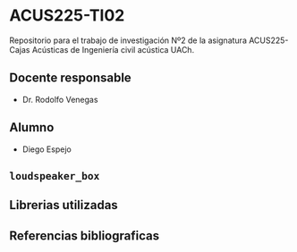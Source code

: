 # ACUS225-TI02
Repositorio para el trabajo de investigación Nº2 de la asignatura ACUS225- Cajas Acústicas de Ingeniería civil acústica UACh.


## Docente responsable

- Dr. Rodolfo Venegas

## Alumno

- Diego Espejo

## `loudspeaker_box`


## Librerias utilizadas


## Referencias bibliograficas

